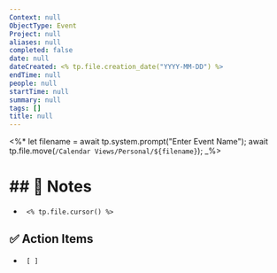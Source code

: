 ```yaml
---
Context: null
ObjectType: Event
Project: null
aliases: null
completed: false
date: null
dateCreated: <% tp.file.creation_date("YYYY-MM-DD") %>
endTime: null
people: null
startTime: null
summary: null
tags: []
title: null
---
```


<%*
let filename = await tp.system.prompt("Enter Event Name");
await tp.file.move(`/Calendar Views/Personal/${filename}`);
_%>
# ## 📝 Notes
-      <% tp.file.cursor() %>

## ✅ Action Items
-      [ ]


